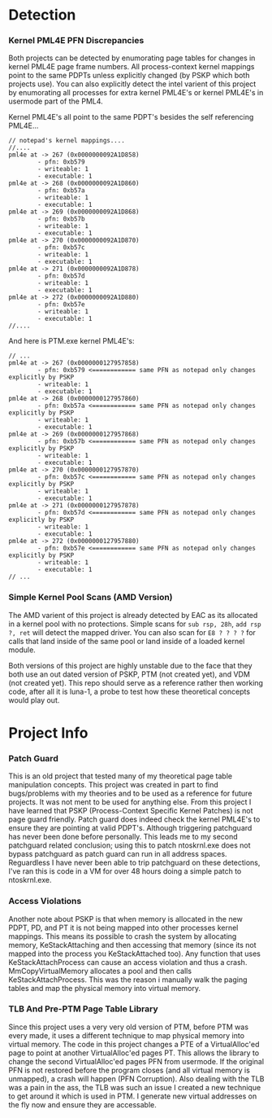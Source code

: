 # Detection

### Kernel PML4E PFN Discrepancies
Both projects can be detected by enumorating page tables for changes in kernel PML4E page frame numbers. All process-context kernel mappings point to the same PDPTs unless
explicitly changed (by PSKP which both projects use). You can also explicitly detect the intel varient of this project by enumorating all processes for extra kernel PML4E's
or kernel PML4E's in usermode part of the PML4. 

Kernel PML4E's all point to the same PDPT's besides the self referencing PML4E...
```
// notepad's kernel mappings....
//....
pml4e at -> 267 (0x0000000092A1D858)
        - pfn: 0xb579
        - writeable: 1
        - executable: 1
pml4e at -> 268 (0x0000000092A1D860)
        - pfn: 0xb57a
        - writeable: 1
        - executable: 1
pml4e at -> 269 (0x0000000092A1D868)
        - pfn: 0xb57b
        - writeable: 1
        - executable: 1
pml4e at -> 270 (0x0000000092A1D870)
        - pfn: 0xb57c
        - writeable: 1
        - executable: 1
pml4e at -> 271 (0x0000000092A1D878)
        - pfn: 0xb57d
        - writeable: 1
        - executable: 1
pml4e at -> 272 (0x0000000092A1D880)
        - pfn: 0xb57e
        - writeable: 1
        - executable: 1
//....
```

And here is PTM.exe kernel PML4E's:

```
// ...
pml4e at -> 267 (0x0000000127957858)
        - pfn: 0xb579 <============ same PFN as notepad only changes explicitly by PSKP
        - writeable: 1
        - executable: 1
pml4e at -> 268 (0x0000000127957860)
        - pfn: 0xb57a <============ same PFN as notepad only changes explicitly by PSKP
        - writeable: 1
        - executable: 1
pml4e at -> 269 (0x0000000127957868)
        - pfn: 0xb57b <============ same PFN as notepad only changes explicitly by PSKP
        - writeable: 1
        - executable: 1
pml4e at -> 270 (0x0000000127957870)
        - pfn: 0xb57c <============ same PFN as notepad only changes explicitly by PSKP
        - writeable: 1
        - executable: 1
pml4e at -> 271 (0x0000000127957878)
        - pfn: 0xb57d <============ same PFN as notepad only changes explicitly by PSKP
        - writeable: 1
        - executable: 1
pml4e at -> 272 (0x0000000127957880)
        - pfn: 0xb57e <============ same PFN as notepad only changes explicitly by PSKP
        - writeable: 1
        - executable: 1
// ...
```

### Simple Kernel Pool Scans (AMD Version)

The AMD varient of this project is already detected by EAC as its allocated in a kernel pool with no protections. Simple scans for `sub rsp, 28h`, `add rsp ?, ret` will
detect the mapped driver. You can also scan for `E8 ? ? ? ?` for calls that land inside of the same pool or land inside of a loaded kernel module. 

Both versions of this project are highly unstable due to the face that they both use an out dated version of PSKP, PTM (not created yet), and VDM (not created yet). 
This repo should serve as a reference rather then working code, after all it is luna-1, a probe to test how these theoretical concepts would play out.

# Project Info

### Patch Guard
This is an old project that tested many of my theoretical page table manipulation concepts. This project was created in part to find bugs/problems with my theories
and to be used as a reference for future projects. It was not ment to be used for anything else. From this project I have learned that PSKP (Process-Context Specific Kernel Patches) 
is not page guard friendly. Patch guard does indeed check the kernel PML4E's to ensure they are pointing at valid PDPT's. Although triggering patchguard has never been
done before personally. This leads me to my second patchguard related conclusion; using this to patch ntoskrnl.exe does not bypass patchguard as patch guard can run in
all address spaces. Reguardless I have never been able to trip patchguard on these detections, I've ran this is code in a VM for over 48 hours doing a simple patch to
ntoskrnl.exe.

### Access Violations
Another note about PSKP is that when memory is allocated in the new PDPT, PD, and PT it is not being mapped into other processes kernel mappings. This means its possible
to crash the system by allocating memory, KeStackAttaching and then accessing that memory (since its not mapped into the process you KeStackAttached too). Any function
that uses KeStackAttachProcess can cause an access violation and thus a crash. MmCopyVirtualMemory allocates a pool and then calls KeStackAttachProcess. This was the 
reason i manually walk the paging tables and map the physical memory into virtual memory.

### TLB And Pre-PTM Page Table Library
Since this project uses a very very old version of PTM, before PTM was every made, it uses a different technique to map physical memory into virtual memory. 
The code in this project changes a PTE of a VirtualAlloc'ed page to point at another VirtualAlloc'ed pages PT. This allows the library to change the second
VirtualAlloc'ed pages PFN from usermode. If the original PFN is not restored before the program closes (and all virtual memory is unmapped), a crash will happen (PFN Corruption).
Also dealing with the TLB was a pain in the ass, the TLB was such an issue I created a new technique to get around it which is used in PTM. I generate new
virtual addresses on the fly now and ensure they are accessable.
